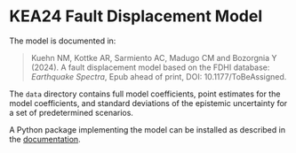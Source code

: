 # KEA24 Fault Displacement Model

The model is documented in:
> Kuehn NM, Kottke AR, Sarmiento AC, Madugo CM and Bozorgnia Y (2024). A fault displacement model based on the FDHI database: *Earthquake Spectra*, Epub ahead of print, DOI: 10.1177/ToBeAssigned.

The `data` directory contains full model coefficients, point estimates for the model coefficients, and standard deviations of the epistemic uncertainty for a set of predetermined scenarios.

A Python package implementing the model can be installed as described in the [documentation](https://kuehn-et-al-fdm.readthedocs.io/en/latest/).